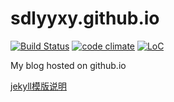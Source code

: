 # sdlyyxy.github.io

[![Build Status](https://travis-ci.org/sdlyyxy/sdlyyxy.github.io.svg?branch=master)](https://travis-ci.org/sdlyyxy/sdlyyxy.github.io) [![code climate](https://img.shields.io/codeclimate/github/sdlyyxy/sdlyyxy.github.io.svg)](https://codeclimate.com/github/sdlyyxy/sdlyyxy.github.io) [![LoC](https://tokei.rs/b1/github/sdlyyxy/sdlyyxy.github.io?category=code)](https://github.com/Aaronepower/tokei)

My blog hosted on github.io

[jekyll模版说明](./pages/Usage.md)